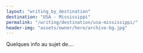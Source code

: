 ```yaml
---
layout: "writing_by_destination"
destination: "USA - Mississippi"
permalink: "/writing/destination/usa-mississippi/"
header-img: "assets/owner/hero/archive-bg.jpg"
---
```


Quelques info au sujet de....